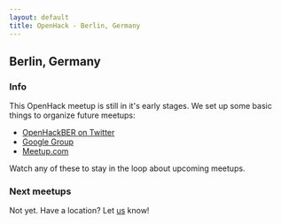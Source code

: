 ```yaml
---
layout: default
title: OpenHack - Berlin, Germany
---
```


## Berlin, Germany

### Info

This OpenHack meetup is still in it's early stages. We set up some basic things to organize
future meetups:

* [OpenHackBER on Twitter](http://twitter.com/OpenHackBER)
* [Google Group](https://groups.google.com/forum/#!forum/openhack-berlin)
* [Meetup.com](http://www.meetup.com/Openhack-Berlin)

Watch any of these to stay in the loop about upcoming meetups.

### Next meetups

Not yet. Have a location? Let [us](http://twitter.com/OpenHackBER) know!
